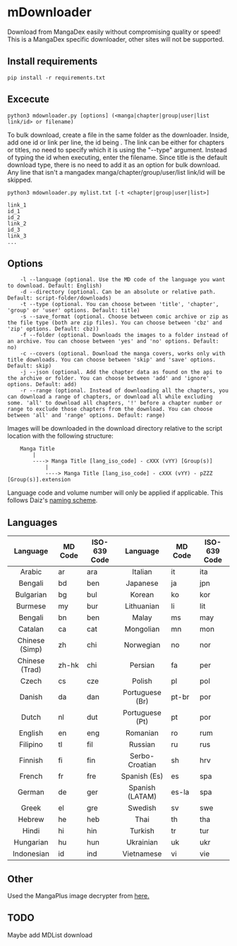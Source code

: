 # mDownloader
Download from MangaDex easily without compromising quality or speed!
This is a MangaDex specific downloader, other sites will not be supported.

## Install requirements
`pip install -r requirements.txt`

## Excecute 
`python3 mdownloader.py [options] (<manga|chapter|group|user|list link/id> or filename)`

To bulk download, create a file in the same folder as the downloader. Inside, add one id or link per line, the id being . The link can be either for chapters or titles, no need to specify which it is using the "--type" argument. Instead of typing the id when executing, enter the filename. Since title is the default download type, there is no need to add it as an option for bulk download. Any line that isn't a mangadex manga/chapter/group/user/list link/id will be skipped.

`python3 mdownloader.py mylist.txt [-t <chapter|group|user|list>]`

```
link_1
id_1
id_2
link_2
id_3
link_3
...
```

## Options
```
    -l --language (optional. Use the MD code of the language you want to download. Default: English)
    -d --directory (optional. Can be an absolute or relative path. Default: script-folder/downloads)
    -t --type (optional. You can choose between 'title', 'chapter', 'group' or 'user' options. Default: title)
    -s --save_format (optional. Choose between comic archive or zip as the file type (both are zip files). You can choose between 'cbz' and 'zip' options. Default: cbz))
    -f --folder (optional. Downloads the images to a folder instead of an archive. You can choose between 'yes' and 'no' options. Default: no)
    -c --covers (optional. Download the manga covers, works only with title downloads. You can choose between 'skip' and 'save' options. Default: skip)
    -j --json (optional. Add the chapter data as found on the api to the archive or folder. You can choose between 'add' and 'ignore' options. Default: add)
    -r --range (optional. Instead of downloading all the chapters, you can download a range of chapters, or download all while excluding some. 'all' to download all chapters, '!' before a chapter number or range to exclude those chapters from the download. You can choose between 'all' and 'range' options. Default: range)
```

Images will be downloaded in the download directory relative to the script location with the following structure:

```
    Manga Title
        |
        ----> Manga Title [lang_iso_code] - cXXX (vYY) [Group(s)]
            |
            ----> Manga Title [lang_iso_code] - cXXX (vYY) - pZZZ [Group(s)].extension
```
Language code and volume number will only be applied if applicable.
This follows Daiz's [naming scheme](https://github.com/Daiz/manga-naming-scheme).

## Languages

| Language        | MD Code       | ISO-639 Code  | Language        | MD Code       | ISO-639 Code  |
|:---------------:| ------------- | ------------- |:---------------:| ------------- | ------------- |
| Arabic          | ar            | ara           | Italian         | it            | ita           |
| Bengali         | bd            | ben           | Japanese        | ja            | jpn           |
| Bulgarian       | bg            | bul           | Korean          | ko            | kor           |
| Burmese         | my            | bur           | Lithuanian      | li            | lit           |
| Bengali         | bn            | ben           | Malay           | ms            | may           |
| Catalan         | ca            | cat           | Mongolian       | mn            | mon           |
| Chinese (Simp)  | zh            | chi           | Norwegian       | no            | nor           |
| Chinese (Trad)  | zh-hk         | chi           | Persian         | fa            | per           |
| Czech           | cs            | cze           | Polish          | pl            | pol           |
| Danish          | da            | dan           | Portuguese (Br) | pt-br         | por           |
| Dutch           | nl            | dut           | Portuguese (Pt) | pt            | por           |
| English         | en            | eng           | Romanian        | ro            | rum           |
| Filipino        | tl            | fil           | Russian         | ru            | rus           |
| Finnish         | fi            | fin           | Serbo-Croatian  | sh            | hrv           |
| French          | fr            | fre           | Spanish (Es)    | es            | spa           |
| German          | de            | ger           | Spanish (LATAM) | es-la         | spa           |
| Greek           | el            | gre           | Swedish         | sv            | swe           |
| Hebrew          | he            | heb           | Thai            | th            | tha           |
| Hindi           | hi            | hin           | Turkish         | tr            | tur           |
| Hungarian       | hu            | hun           | Ukrainian       | uk            | ukr           |
| Indonesian      | id            | ind           | Vietnamese      | vi            | vie           |

## Other
Used the MangaPlus image decrypter from [here.](https://github.com/hurlenko/mloader)

## TODO
Maybe add MDList download